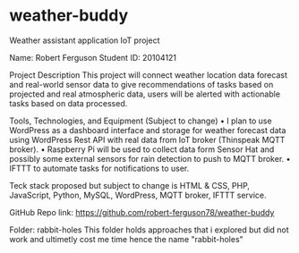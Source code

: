 # weather-buddy
Weather assistant application IoT project

 
Name: Robert Ferguson
Student ID: 20104121

Project Description
This project will connect weather location data forecast and real-world sensor data to give recommendations of tasks based on projected and real atmospheric data, users will be alerted with actionable tasks based on data processed.

Tools, Technologies, and Equipment (Subject to change)
•	I plan to use WordPress as a dashboard interface and storage for weather forecast data using WordPress Rest API with real data from IoT broker (Thinspeak MQTT broker).
•	Raspberry Pi will be used to collect data form Sensor Hat and possibly some external sensors for rain detection to push to MQTT broker.
•	IFTTT to automate tasks for notifications to user.

Teck stack proposed but subject to change is HTML & CSS, PHP, JavaScript, Python, MySQL, WordPress, MQTT broker, IFTTT service.

GitHub Repo link: https://github.com/robert-ferguson78/weather-buddy

Folder: rabbit-holes
This folder holds approaches that i explored but did not work and ultimetly cost me time hence the name "rabbit-holes"
